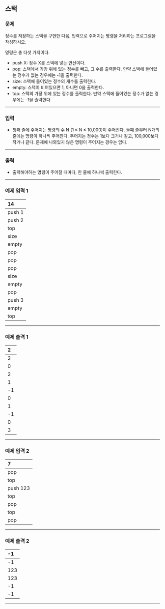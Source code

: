 스택
-------------
### 문제

정수를 저장하는 스택을 구현한 다음, 입력으로 주어지는 명령을 처리하는 프로그램을 작성하시오.

명령은 총 다섯 가지이다.

* push X: 정수 X를 스택에 넣는 연산이다.
* pop: 스택에서 가장 위에 있는 정수를 빼고, 그 수를 출력한다. 만약 스택에 들어있는 정수가 없는 경우에는 -1을 출력한다.
* size: 스택에 들어있는 정수의 개수를 출력한다.
* empty: 스택이 비어있으면 1, 아니면 0을 출력한다.
* top: 스택의 가장 위에 있는 정수를 출력한다. 만약 스택에 들어있는 정수가 없는 경우에는 -1을 출력한다.

- - -

### 입력
* 첫째 줄에 주어지는 명령의 수 N (1 ≤ N ≤ 10,000)이 주어진다. 둘째 줄부터 N개의 줄에는 명령이 하나씩 주어진다. 주어지는 정수는 1보다 크거나 같고, 100,000보다 작거나 같다. 문제에 나와있지 않은 명령이 주어지는 경우는 없다.

- - -

### 출력
* 출력해야하는 명령이 주어질 때마다, 한 줄에 하나씩 출력한다.

- - -

### 예제 입력 1
|14
|:---|
|push 1|
|push 2|
|top|
|size|
|empty|
|pop|
|pop|
|pop|
|size|
|empty|
|pop|
|push 3|
|empty|
|top|

- - -

### 예제 출력 1
|2
|:---|
|2|
|0|
|2|
|1|
|-1|
|0|
|1|
|-1|
|0|
|3|

- - -

### 예제 입력 2
|7
|:---|
|pop|
|top|
|push 123|
|top|
|pop|
|top|
|pop|

- - -

### 예제 출력 2
|-1|
|:---|
|-1|
|123|
|123|
|-1|
|-1|

- - -